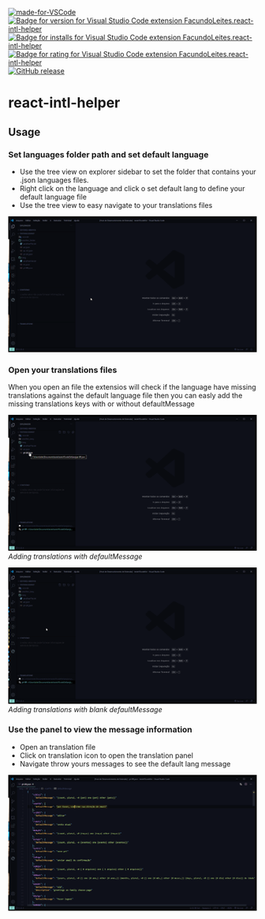 [![made-for-VSCode](https://img.shields.io/badge/Made%20for-VSCode-1f425f.svg)](https://code.visualstudio.com/)
[![Badge for version for Visual Studio Code extension FacundoLeites.react-intl-helper](https://vsmarketplacebadge.apphb.com/version/FacundoLeites.react-intl-helper.svg)](hhttps://marketplace.visualstudio.com/items?itemName=FacundoLeites.react-intl-helper)
[![Badge for installs for Visual Studio Code extension FacundoLeites.react-intl-helper](https://vsmarketplacebadge.apphb.com/installs/FacundoLeites.react-intl-helper.svg)](https://marketplace.visualstudio.com/items?itemName=FacundoLeites.react-intl-helper)
[![Badge for rating for Visual Studio Code extension FacundoLeites.react-intl-helper](https://vsmarketplacebadge.apphb.com/rating/FacundoLeites.react-intl-helper.svg)](https://marketplace.visualstudio.com/items?itemName=FacundoLeites.react-intl-helper)
[![GitHub release](https://img.shields.io/github/release/facundoleites/react-intl-helper.svg)](https://GitHub.com/facundoleites/react-intl-helper/releases/)


# react-intl-helper 

## Usage

### Set languages folder path and set default language
* Use the tree view on explorer sidebar to set the folder that contains your .json languages files.
* Right click on the language and click o set default lang to define your default language file
* Use the tree view to easy navigate to your translations files

![setting folder path and default language](resources/images/ext_sidebar.gif)

### Open your translations files
When you open an file the extensios will check if the language have missing translations against the default language file then you can easly add the missing translations keys with or without defaultMessage

![setting folder path and default language](resources/images/ext_open_file.gif)
*Adding translations with defaultMessage*

![setting folder path and default language](resources/images/ext_open_file_blank.gif)
*Adding translations with blank defaultMessage*


### Use the panel to view the message information
* Open an translation file
* Click on translation icon to open the translation panel
* Navigate throw yours messages to see the default lang message

![setting folder path and default language](resources/images/ext_panel.gif)